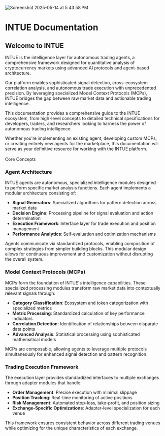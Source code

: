 ![Screenshot 2025-05-14 at 5 43 58 PM](https://github.com/user-attachments/assets/5c8a5251-898a-4224-bb4a-30c01f03980d)


# INTUE Documentation

## Welcome to INTUE

INTUE is the intelligence layer for autonomous trading agents, a comprehensive framework designed for quantitative analysis of cryptocurrency markets using advanced AI protocols and agent-based architecture.

Our platform enables sophisticated signal detection, cross-ecosystem correlation analysis, and autonomous trade execution with unprecedented precision. By leveraging specialized Model Context Protocols (MCPs), INTUE bridges the gap between raw market data and actionable trading intelligence.

This documentation provides a comprehensive guide to the INTUE ecosystem, from high-level concepts to detailed technical specifications for developers, traders, and researchers looking to harness the power of autonomous trading intelligence.

Whether you're implementing an existing agent, developing custom MCPs, or creating entirely new agents for the marketplace, this documentation will serve as your definitive resource for working with the INTUE platform.\
\
Core Concepts

### Agent Architecture

INTUE agents are autonomous, specialized intelligence modules designed to perform specific market analysis functions. Each agent implements a modular architecture consisting of:

* **Signal Generators**: Specialized algorithms for pattern detection across market data
* **Decision Engine**: Processing pipeline for signal evaluation and action determination
* **Execution Framework**: Interface layer for trade execution and position management
* **Performance Analytics**: Self-evaluation and optimization mechanisms

Agents communicate via standardized protocols, enabling composition of complex strategies from simpler building blocks. This modular design allows for continuous improvement and customization without disrupting the overall system.

### Model Context Protocols (MCPs)

MCPs form the foundation of INTUE's intelligence capabilities. These specialized processing modules transform raw market data into contextually relevant signals through:

* **Category Classification**: Ecosystem and token categorization with specialized metrics
* **Metric Processing**: Standardized calculation of key performance indicators
* **Correlation Detection**: Identification of relationships between disparate data points
* **Advanced Analysis**: Statistical processing using sophisticated mathematical models

MCPs are composable, allowing agents to leverage multiple protocols simultaneously for enhanced signal detection and pattern recognition.

### Trading Execution Framework

The execution layer provides standardized interfaces to multiple exchanges through adapter modules that handle:

* **Order Management**: Precise execution with minimal slippage
* **Position Tracking**: Real-time monitoring of active positions
* **Risk Management**: Automated stop-loss, take-profit, and position sizing
* **Exchange-Specific Optimizations**: Adapter-level specialization for each venue

This framework ensures consistent behavior across different trading venues while optimizing for the unique characteristics of each exchange.
